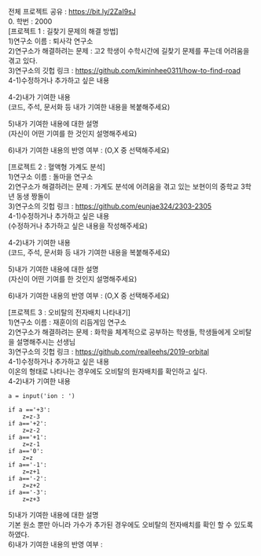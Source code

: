 전체 프로젝트 공유 : https://bit.ly/2ZaI9sJ  
0. 학번 : 2000  
[프로젝트 1 : 길찾기 문제의 해결 방법]  
1)연구소 이름 : 퇴사각 연구소  
2)연구소가 해결하려는 문제 : 고2 학생이 수학시간에 길찾기 문제를 푸는데 어려움을 겪고 있다.  
3)연구소의 깃헙 링크 : https://github.com/kiminhee0311/how-to-find-road  
4-1)수정하거나 추가하고 싶은 내용  

4-2)내가 기여한 내용  
(코드, 주석, 문서화 등 내가 기여한 내용을 복붙해주세요)  

5)내가 기여한 내용에 대한 설명  
(자신이 어떤 기여를 한 것인지 설명해주세요)  

6)내가 기여한 내용의 반영 여부 : (O,X 중 선택해주세요)  

[프로젝트 2 : 혈액형 가계도 분석]  
1)연구소 이름 : 돌마을 연구소  
2)연구소가 해결하려는 문제 : 가계도 분석에 어려움을 겪고 있는 보현이의 중학교 3학년 동생 짱돌이  
3)연구소의 깃헙 링크 : https://github.com/eunjae324/2303-2305  
4-1)수정하거나 추가하고 싶은 내용  
(수정하거나 추가하고 싶은 내용을 작성해주세요)  

4-2)내가 기여한 내용  
(코드, 주석, 문서화 등 내가 기여한 내용을 복붙해주세요)  

5)내가 기여한 내용에 대한 설명  
(자신이 어떤 기여를 한 것인지 설명해주세요)  

6)내가 기여한 내용의 반영 여부 : (O,X 중 선택해주세요)  

[프로젝트 3 : 오비탈의 전자배치 나타내기]  
1)연구소 이름 : 재훈이의 리듬게임 연구소  
2)연구소가 해결하려는 문제 : 화학을 체계적으로 공부하는 학생들, 학생들에게 오비탈을 설명해주시는 선생님  
3)연구소의 깃헙 링크 : https://github.com/realleehs/2019-orbital  
4-1)수정하거나 추가하고 싶은 내용  
이온의 형태로 나타나는 경우에도 오비탈의 원자배치를 확인하고 싶다.  
4-2)내가 기여한 내용 
```
a = input('ion : ')
```
```
if a =='+3':
    z=z-3
if a=='+2':
    z=z-2
if a=='+1':
    z=z-1
if a=='0':
    z=z
if a=='-1':
    z=z+1
if a=='-2':
    z=z+2
if a=='-3':
    z=z+3
```
5)내가 기여한 내용에 대한 설명   
기본 원소 뿐만 아니라 가수가 추가된 경우에도 오비탈의 전자배치를 확인 할 수 있도록 하였다.  
6)내가 기여한 내용의 반영 여부 : 
